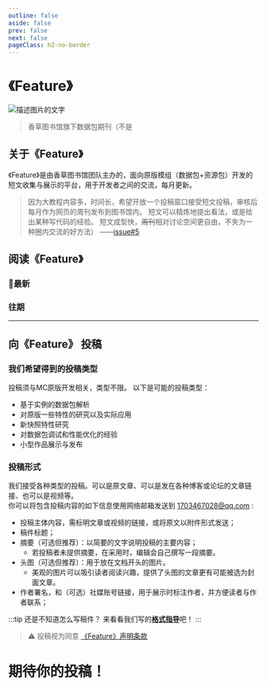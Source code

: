 ```yaml
---
outline: false
aside: false
prev: false
next: false
pageClass: h2-no-border
---
```


# 《Feature》
<p class="img_feature">
  <img src="/feature/title.png" alt="描述图片的文字">
</p>

> 香草图书馆旗下数据包期刊（不是

## 关于《Feature》
<ColorLine />
《Feature》是由香草图书馆团队主办的，面向原版模组（数据包+资源包）开发的短文收集与展示的平台，用于开发者之间的交流，每月更新。

> 因为大教程内容多，时间长，希望开放一个投稿窗口接受短文投稿，审核后每月作为网页的周刊发布到图书馆内。
> 短文可以精炼地提出看法，或是给出某种写代码的经验。
> 短文成型快，~~周刊~~相对讨论空间更自由，不失为一种圈内交流的好方法）
> ——[issue#5](https://github.com/CR-019/datapack-index/issues/5)

## 阅读《Feature》
<ColorLine />

### 🌟最新
<JournalIndex
    cover="./cover/202506/202506.png"
    :coverLink="'./index/202506'"
/>

<ColorLine />

### 往期
<JournalIndex
    cover="./cover/202505/202505.png"
    :coverLink="'./index/202505'"
/>

---

<JournalIndex
    cover="./cover/202504/202504.png"
    :coverLink="'./index/202504'"
/>

## 向《Feature》 投稿
<ColorLine />

### 我们希望得到的投稿类型

投稿须与MC原版开发相关，类型不限。
以下是可能的投稿类型：
- 基于实例的数据包解析
- 对原版一些特性的研究以及实际应用
- 新快照特性研究
- 对数据包调试和性能优化的经验
- 小型作品展示与发布

### 投稿形式

我们接受各种类型的投稿。可以是原文章、可以是发在各种博客或论坛的文章链接、也可以是视频等。  
你可以将包含投稿内容的如下信息使用网络邮箱发送到 1703467028@qq.com :  
- 投稿主体内容，需标明文章或视频的链接，或将原文以附件形式发送；
- 稿件标题；
- 摘要（可选但推荐）：以简要的文字说明投稿的主要内容；
  - 若投稿者未提供摘要，在采用时，编辑会自己撰写一段摘要。
- 头图（可选但推荐）：用于放在文档开头的图片。
  - 美观的图片可以吸引读者阅读兴趣，提供了头图的文章更有可能被选为封面文章。
- 作者署名，和（可选）社媒账号链接，用于展示时标注作者，并方便读者与作者联系；

:::tip 还是不知道怎么写稿件？
来看看我们写的[**格式指导**](/feature/_格式指导.md)吧！
:::

> ⚠️ 投稿视为同意 [《Feature》声明条款](/feature/_条款.md)

# 期待你的投稿！